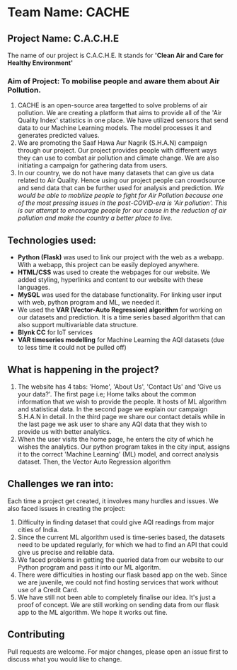 # Team Name: CACHE
## Project Name: C.A.C.H.E
The name of our project is C.A.C.H.E. It stands for **'Clean Air and Care for Healthy Environment'**
### Aim of Project: To mobilise people and aware them about Air Pollution.
1. CACHE is an open-source area targetted to solve problems of air pollution. We are creating a platform that aims to provide all of the 'Air Quality Index' statistics in one place. We have utilized sensors that send data to our Machine Learning models. The model processes it and generates predicted values. 
2. We are promoting the Saaf Hawa Aur Nagrik (S.H.A.N) campaign through our project. Our project provides people with different ways they can use to combat air pollution and climate change. We are also initiating a campaign for gathering data from users. 
3. In our country, we do not have many datasets that can give us data related to Air Quality. Hence using our project people can crowdsource and send data that can be further used for analysis and prediction. 
*We would be able to mobilize people to fight for Air Pollution because one of the most pressing issues in the post-COVID-era is 'Air pollution'. This is our attempt to encourage people for our cause in the reduction of air pollution and make the country a better place to live.*

## Technologies used:
- **Python (Flask)** was used to link our project with the web as a webapp. With a webapp, this project can be easily deployed anywhere.
- **HTML/CSS** was used to create the webpages for our website. We added styling, hyperlinks and content to our website with these languages.
- **MySQL** was used for the database functionality. For linking user input with web, python program and ML, we needed it.
- We used the **VAR (Vector-Auto Regression) algorithm** for working on our datasets and prediction. It is a time series based algorithm that can also support multivariable data structure.
- **Blynk CC** for IoT services
- **VAR timeseries modelling** for Machine Learning the AQI datasets (due to less time it could not be pulled off)
## What is happening in the project?
1. The website has 4 tabs: 'Home', 'About Us', 'Contact Us' and 'Give us your data?'. The first page i.e; Home talks about the common information that we wish to provide the
   people. It hosts of ML algorithm and statistical data. In the second page we explain our campaign S.H.A.N in detail. In the third page we share our contact details while in the
   last page we ask user to share any AQI data that they wish to provide us with better analytics.
2. When the user visits the home page, he enters the city of which he wishes the analytics. Our python program takes in the city input, assigns it to the correct 'Machine Learning' (ML) model, and correct analysis dataset. Then, the Vector Auto Regression algorithm
## Challenges we ran into:
Each time a project get created, it involves many hurdles and issues. We also faced issues in creating the project:
1. Difficulty in finding dataset that could give AQI readings from major cities of India.
2. Since the current ML algorithm used is time-series based, the datasets need to be updated regularly, for which we had to find an API that could give us precise and reliable data.
3. We faced problems in getting the queried data from our website to our Python program and pass it into our ML algoritm.
4. There were difficulties in hosting our flask based app on the web. Since we are juvenile, we could not find hosting services that work without use of a Credit Card.
5. We have still not been able to completely finalise our idea. It's just a proof of concept. We are still working on sending data from our flask app to the ML algorithm. 
We hope it works out fine.
## Contributing
Pull requests are welcome. For major changes, please open an issue first to discuss what you would like to change.

